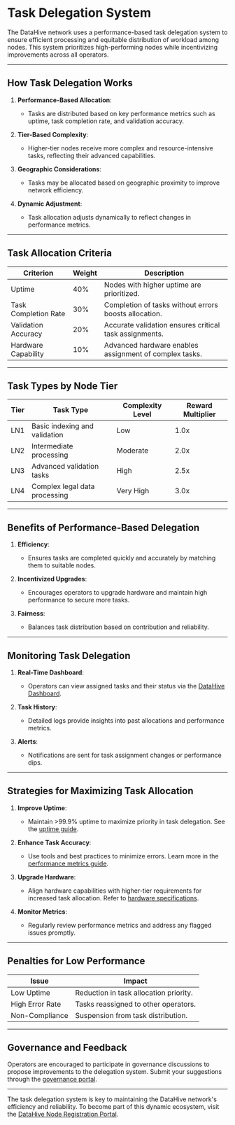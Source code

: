 # Task Delegation System

The DataHive network uses a performance-based task delegation system to ensure efficient processing and equitable distribution of workload among nodes. This system prioritizes high-performing nodes while incentivizing improvements across all operators.

---

## How Task Delegation Works

1. **Performance-Based Allocation**:
   - Tasks are distributed based on key performance metrics such as uptime, task completion rate, and validation accuracy.

2. **Tier-Based Complexity**:
   - Higher-tier nodes receive more complex and resource-intensive tasks, reflecting their advanced capabilities.

3. **Geographic Considerations**:
   - Tasks may be allocated based on geographic proximity to improve network efficiency.

4. **Dynamic Adjustment**:
   - Task allocation adjusts dynamically to reflect changes in performance metrics.

---

## Task Allocation Criteria

| **Criterion**             | **Weight** | **Description**                                          |
|---------------------------|------------|----------------------------------------------------------|
| Uptime                   | 40%        | Nodes with higher uptime are prioritized.               |
| Task Completion Rate     | 30%        | Completion of tasks without errors boosts allocation.   |
| Validation Accuracy      | 20%        | Accurate validation ensures critical task assignments.  |
| Hardware Capability      | 10%        | Advanced hardware enables assignment of complex tasks.  |

---

## Task Types by Node Tier

| **Tier** | **Task Type**                | **Complexity Level** | **Reward Multiplier** |
|----------|-------------------------------|----------------------|-----------------------|
| LN1      | Basic indexing and validation | Low                  | 1.0x                  |
| LN2      | Intermediate processing       | Moderate             | 2.0x                  |
| LN3      | Advanced validation tasks     | High                 | 2.5x                  |
| LN4      | Complex legal data processing | Very High            | 3.0x                  |

---

## Benefits of Performance-Based Delegation

1. **Efficiency**:
   - Ensures tasks are completed quickly and accurately by matching them to suitable nodes.

2. **Incentivized Upgrades**:
   - Encourages operators to upgrade hardware and maintain high performance to secure more tasks.

3. **Fairness**:
   - Balances task distribution based on contribution and reliability.

---

## Monitoring Task Delegation

1. **Real-Time Dashboard**:
   - Operators can view assigned tasks and their status via the [DataHive Dashboard](/docs/onboarding/dashboard.md).

2. **Task History**:
   - Detailed logs provide insights into past allocations and performance metrics.

3. **Alerts**:
   - Notifications are sent for task assignment changes or performance dips.

---

## Strategies for Maximizing Task Allocation

1. **Improve Uptime**:
   - Maintain >99.9% uptime to maximize priority in task delegation. See the [uptime guide](/docs/onboarding/performance/uptime.md).

2. **Enhance Task Accuracy**:
   - Use tools and best practices to minimize errors. Learn more in the [performance metrics guide](/docs/onboarding/performance/metrics.md).

3. **Upgrade Hardware**:
   - Align hardware capabilities with higher-tier requirements for increased task allocation. Refer to [hardware specifications](/docs/onboarding/hardware.md).

4. **Monitor Metrics**:
   - Regularly review performance metrics and address any flagged issues promptly.

---

## Penalties for Low Performance

| **Issue**                 | **Impact**                                   |
|---------------------------|---------------------------------------------|
| Low Uptime                | Reduction in task allocation priority.      |
| High Error Rate           | Tasks reassigned to other operators.        |
| Non-Compliance            | Suspension from task distribution.          |

---

## Governance and Feedback

Operators are encouraged to participate in governance discussions to propose improvements to the delegation system. Submit your suggestions through the [governance portal](/docs/onboarding/governance/proposals.md).

---

The task delegation system is key to maintaining the DataHive network's efficiency and reliability. To become part of this dynamic ecosystem, visit the [DataHive Node Registration Portal](https://www.datahive.network/nodes).
